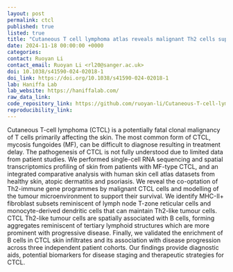 ```yaml
---
layout: post
permalink: ctcl
published: true
listed: true
title: "Cutaneous T cell lymphoma atlas reveals malignant Th2 cells supported by a B cell-rich tumour microenvironment"
date: 2024-11-18 00:00:00 +0000
categories: 
contact: Ruoyan Li
contact_email: Ruoyan Li <rl20@sanger.ac.uk>
doi: 10.1038/s41590-024-02018-1
doi_link: https://doi.org/10.1038/s41590-024-02018-1
lab: Haniffa Lab
lab_website: https://haniffalab.com/
raw_data_link: 
code_repository_link: https://github.com/ruoyan-li/Cutaneous-T-cell-lymphoma-study
reproducibility_link:
---
```

Cutaneous T-cell lymphoma (CTCL) is a potentially fatal clonal malignancy of T cells primarily affecting the skin. The most common form of CTCL, mycosis fungoides (MF), can  be difficult to diagnose resulting in treatment delay. The pathogenesis of CTCL is not fully understood due to limited data from patient studies. We performed single-cell RNA sequencing and spatial transcriptomics profiling of skin from patients with MF-type CTCL, and an integrated comparative analysis with human skin cell atlas datasets from healthy skin, atopic dermatitis and psoriasis. We reveal the co-optation of Th2-immune gene programmes by malignant CTCL cells and modelling of the tumour microenvironment to support their survival. We identify MHC-II+ fibroblast subsets reminiscent of lymph node T-zone reticular cells and monocyte-derived dendritic cells that can maintain Th2-like tumour cells. CTCL Th2-like tumour cells are spatially associated with B cells, forming aggregates reminiscent of tertiary lymphoid structures which are more prominent with progressive disease. Finally, we validated the enrichment of B cells in CTCL skin infiltrates and its association with disease progression across three independent patient cohorts. Our findings provide diagnostic aids, potential biomarkers for disease staging and therapeutic strategies for CTCL.